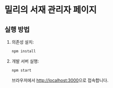 # 밀리의 서재 관리자 페이지

## 실행 방법

1. 의존성 설치:
   ```bash
   npm install
   ```

2. 개발 서버 실행:
   ```bash
   npm start
   ```

   브라우저에서 [http://localhost:3000](http://localhost:3000)으로 접속합니다. 